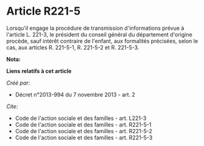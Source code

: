 # Article R221-5

Lorsqu'il engage la procédure de transmission d'informations prévue à l'article L. 221-3, le président du conseil général du
département d'origine procède, sauf intérêt contraire de l'enfant, aux formalités précisées, selon le cas, aux articles R.
221-5-1, R. 221-5-2 et R. 221-5-3.

**Nota:**



**Liens relatifs à cet article**

_Créé par_:

  - Décret n°2013-994 du 7 novembre 2013 - art. 2

_Cite_:

  - Code de l'action sociale et des familles - art. L221-3
  - Code de l'action sociale et des familles - art. R221-5-1
  - Code de l'action sociale et des familles - art. R221-5-2
  - Code de l'action sociale et des familles - art. R221-5-3

